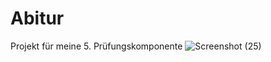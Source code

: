 # Abitur
Projekt für meine 5. Prüfungskomponente
![Screenshot (25)](https://user-images.githubusercontent.com/78806158/107495049-dd2ad800-6b8f-11eb-9d3e-10059eb2b600.png)
